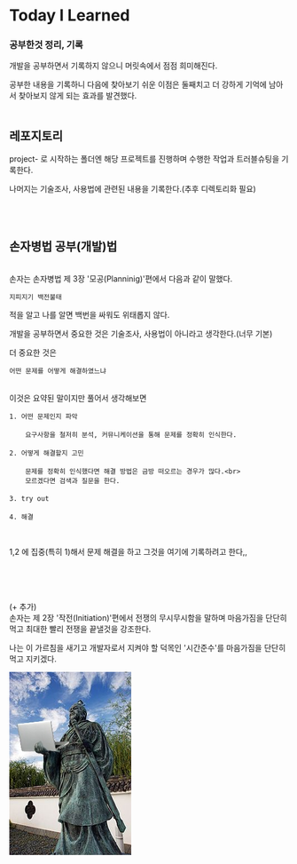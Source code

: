 

# Today I Learned


### 공부한것 정리, 기록

개발을 공부하면서 기록하지 않으니 머릿속에서 점점 희미해진다.

공부한 내용을 기록하니 다음에 찾아보기 쉬운 이점은 둘째치고 더 강하게 기억에 남아서 찾아보지 않게 되는 효과를 발견했다.
<br>
<br>

## 레포지토리

project- 로 시작하는 폴더엔 해당 프로젝트를 진행하며 수행한 작업과 트러블슈팅을 기록한다.

나머지는 기술조사, 사용법에 관련된 내용을 기록한다.(추후 디렉토리화 필요)

<br>
<br>

## 손자병법 공부(개발)법

<br>
손자는 손자병법 제 3장 '모공(Planninig)'편에서 다음과 같이 말했다.

<br>

    지피지기 백전불태

적을 알고 나를 알면 백번을 싸워도 위태롭지 않다.


개발을 공부하면서 중요한 것은 기술조사, 사용법이 아니라고 생각한다.(너무 기본)

더 중요한 것은 

    어떤 문제를 어떻게 해결하였느냐

<br>
이것은 요약된 말이지만 풀어서 생각해보면

<br>


    1. 어떤 문제인지 파악
        
        요구사항을 철저히 분석, 커뮤니케이션을 통해 문제를 정확히 인식한다.

    2. 어떻게 해결할지 고민

        문제를 정확히 인식했다면 해결 방법은 금방 떠오르는 경우가 많다.<br>
        모르겠다면 검색과 질문을 한다.

    3. try out
   
    4. 해결

<br>

1,2 에 집중(특히 1)해서 문제 해결을 하고 그것을 여기에 기록하려고 한다,,

<br>
<br>
<br>

(+ 추가)<br>
손자는 제 2장 '작전(Initiation)'편에서 전쟁의 무시무시함을 말하며 마음가짐을 단단히 먹고 최대한 빨리 전쟁을 끝낼것을 강조한다.

나는 이 가르침을 새기고 개발자로서 지켜야 할 덕목인 '시간준수'를 마음가짐을 단단히 먹고 지키겠다.


![Alt text](img/Suntzu_the_developer.jpg)




